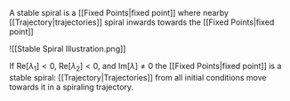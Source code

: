 A stable spiral is a [[Fixed Points|fixed point]] where nearby [[Trajectory|trajectories]] spiral inwards towards the [[Fixed Points|fixed point]]

![[Stable Spiral Illustration.png]]

If $\text{Re}[\lambda_1]<0$, $\text{Re}[\lambda_2]<0$, and $\text{Im}[\lambda]\ne 0$ the [[Fixed Points|fixed point]] is a stable spiral: [[Trajectory|Trajectories]] from all initial conditions move towards it in a spiraling trajectory. 